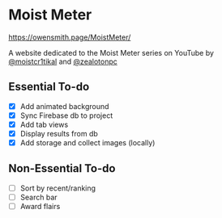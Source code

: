 # Moist Meter

https://owensmith.page/MoistMeter/

A website dedicated to the Moist Meter series on YouTube by [@moistcr1tikal](https://twitter.com/moistcr1tikal) and [@zealotonpc](https://twitter.com/zealotonpc)

## Essential To-do

- [x] Add animated background
- [x] Sync Firebase db to project
- [x] Add tab views
- [x] Display results from db
- [x] Add storage and collect images (locally)

## Non-Essential To-do

- [ ] Sort by recent/ranking
- [ ] Search bar
- [ ] Award flairs
